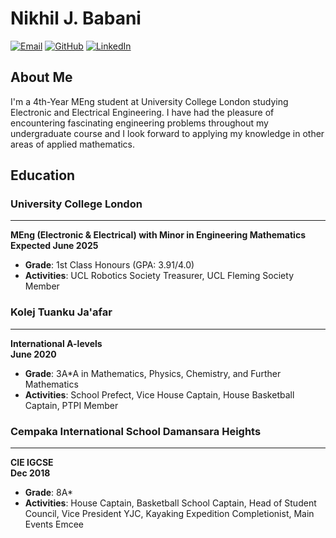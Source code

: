 # Nikhil J. Babani
 
[![Email](https://img.icons8.com/color/48/000000/email.png)](mailto:nikhil.babani.20@ucl.ac.uk)
[![GitHub](https://img.icons8.com/material-rounded/48/000000/github.png)](https://github.com/njbabani)
[![LinkedIn](https://img.icons8.com/color/48/000000/linkedin.png)](https://www.linkedin.com/in/nikhil-babani/)

## About Me
I'm a 4th-Year MEng student at University College London studying Electronic and Electrical Engineering. I have had the pleasure of encountering fascinating engineering problems throughout my undergraduate course and I look forward to applying my knowledge in other areas of applied mathematics.

## Education

### University College London
---
**MEng (Electronic & Electrical) with Minor in Engineering Mathematics**  
**Expected June 2025**  
- **Grade**: 1st Class Honours (GPA: 3.91/4.0)
- **Activities**: UCL Robotics Society Treasurer, UCL Fleming Society Member

### Kolej Tuanku Ja'afar
---
**International A-levels**  
**June 2020**  
- **Grade**: 3A*A in Mathematics, Physics, Chemistry, and Further Mathematics
- **Activities**: School Prefect, Vice House Captain, House Basketball Captain, PTPI Member

### Cempaka International School Damansara Heights
---
**CIE IGCSE**  
**Dec 2018**
- **Grade**: 8A*
- **Activities**: House Captain, Basketball School Captain, Head of Student Council, Vice President YJC, Kayaking Expedition Completionist, Main Events Emcee
